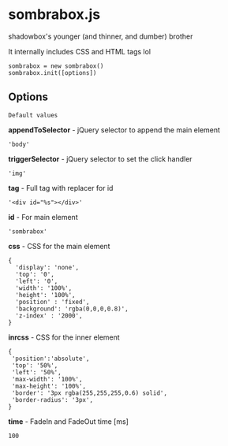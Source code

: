 sombrabox.js
======

shadowbox's younger (and thinner, and dumber) brother

It internally includes CSS and HTML tags lol

    sombrabox = new sombrabox()
    sombrabox.init([options])

Options
------------
    Default values
**appendToSelector** - jQuery selector to append the main element

    'body'

**triggerSelector** - jQuery selector to set the click handler

    'img'

**tag** - Full tag with replacer for id

    '<div id="%s"></div>'

**id** - For main element

    'sombrabox'

**css** - CSS for the main element

    {
      'display': 'none',
      'top': '0',
      'left': '0',
      'width': '100%',
      'height': '100%',
      'position' : 'fixed',
      'background': 'rgba(0,0,0,0.8)',
      'z-index' : '2000',
    }

**inrcss** - CSS for the inner element

    {
     'position':'absolute',
     'top': '50%',
     'left': '50%',
     'max-width': '100%',
     'max-height': '100%',
     'border': '3px rgba(255,255,255,0.6) solid',
     'border-radius': '3px',
    }

**time** - FadeIn and FadeOut time [ms]

    100
